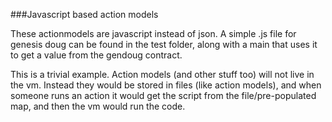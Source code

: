 ###Javascript based action models

These actionmodels are javascript instead of json. A simple .js file for genesis doug can 
be found in the test folder, along with a main that uses it to get a value from the gendoug contract.

This is a trivial example. Action models (and other stuff too) will not live in the vm. Instead 
they would be stored in files (like action models), and when someone runs an action it would get 
the script from the file/pre-populated map, and then the vm would run the code.

